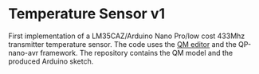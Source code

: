 # Temperature Sensor v1
First implementation of a LM35CAZ/Arduino Nano Pro/low cost 433Mhz transmitter temperature sensor.
The code uses the [QM editor](https://www.state-machine.com) and the QP-nano-avr framework.
The repository contains the QM model and the produced Arduino sketch.
